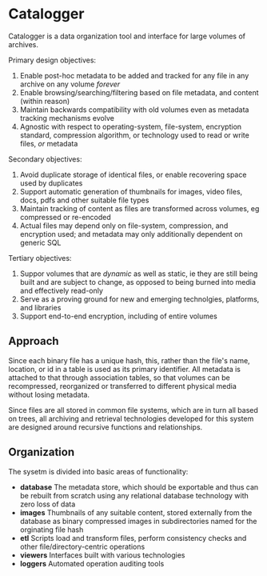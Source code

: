 # Catalogger
Catalogger is a data organization tool and interface for large volumes of archives.

Primary design objectives:
1. Enable post-hoc metadata to be added and tracked for any file in any archive on any volume _forever_
1. Enable browsing/searching/filtering based on file metadata, and content (within reason)
1. Maintain backwards compatibility with old volumes even as metadata tracking mechanisms evolve
1. Agnostic with respect to operating-system, file-system, encryption standard, compression algorithm, or technology used to read or write files, _or_ metadata

Secondary objectives:
1. Avoid duplicate storage of identical files, or enable recovering space used by duplicates
1. Support automatic generation of thumbnails for images, video files, docs, pdfs and other suitable file types
1. Maintain tracking of content as files are transformed across volumes, eg compressed or re-encoded
1. Actual files may depend only on file-system, compression, and encryption used; and metadata may only additionally dependent on generic SQL

Tertiary objectives:
1. Suppor volumes that are _dynamic_ as well as static, ie they are still being built and are subject to change, as opposed to being burned into media and effectively read-only
1. Serve as a proving ground for new and emerging technolgies, platforms, and libraries
1. Support end-to-end encryption, including of entire volumes

## Approach
Since each binary file has a unique hash, this, rather than the file's name, location, or id in a table is used as its primary identifier. All metadata is attached to that through association tables, so that volumes can be recompressed, reorganized or transferred to different physical media without losing metadata.

Since files are all stored in common file systems, which are in turn all based on trees, all archiving and retrieval technologies developed for this system are designed around recursive functions and relationships.

## Organization
The sysetm is divided into basic areas of functionality:
* **database** The metadata store, which should be exportable and thus can be rebuilt from scratch using any relational database technology with zero loss of data
* **images** Thumbnails of any suitable content, stored externally from the database as binary compressed images in subdirectories named for the orginating file hash
* **etl** Scripts load and transform files, perform consistency checks and other file/directory-centric operations 
* **viewers** Interfaces built with various technologies
* **loggers** Automated operation auditing tools
